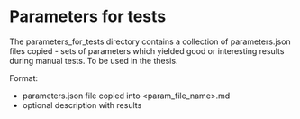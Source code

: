 # Parameters for tests

The parameters_for_tests directory contains a collection of parameters.json files copied - sets of parameters which yielded good or interesting results during manual tests. To be used in the thesis.

Format:

- parameters.json file copied into \<param_file_name\>.md
- optional description with results
